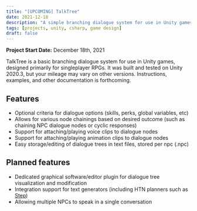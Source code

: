 ```yaml
---
title: "[UPCOMING] TalkTree"
date: 2021-12-18
description: "A simple branching dialogue system for use in Unity games."
tags: [projects, unity, csharp, game design]
draft: false
---
```

**Project Start Date:** December 18th, 2021

TalkTree is a basic branching dialogue system for use in Unity games, designed primarily for singleplayer RPGs. It was built and tested on Unity 2020.3, but your mileage may vary on other versions. Instructions, examples, and other documentation is forthcoming.

## Features
* Optional criteria for dialogue options (skills, perks, global variables, etc)
* Allows for various node chainings based on desired outcome (such as chaining NPC dialogue nodes or cyclic responses)
* Support for attaching/playing voice clips to dialogue nodes
* Support for attaching/playing animation clips to dialogue nodes
* Easy storage/editing of dialogue trees in text files, stored per npc (.npc)

## Planned features
* Dedicated graphical software/editor plugin for dialogue tree visualization and modification
* Integration support for text generators (including HTN planners such as [Step](https://github.com/ianhorswill/Step))
* Allowing multiple NPCs to speak in a single conversation
